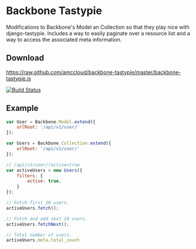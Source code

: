 # Backbone Tastypie #
Modifications to Backbone's Model an Collection so that they play nice with django-tastypie. Includes a way to easily paginate over a resource list and a way to access the associated meta information.

## Download ##
https://raw.github.com/amccloud/backbone-tastypie/master/backbone-tastypie.js

[![Build Status](https://secure.travis-ci.org/amccloud/backbone-tastypie.png)](http://travis-ci.org/amccloud/backbone-tastypie])

## Example ##
```javascript
var User = Backbone.Model.extend({
    urlRoot: '/api/v1/user/'
});

var Users = Backbone.Collection.extend({
    urlRoot: '/api/v1/user/'
});

// /api/v1/user/?active=true
var activeUsers = new Users({
    filters: {
        active: true,
    }
});

// Fetch first 20 users.
activeUsers.fetch();

// Fetch and add next 20 users.
activeUsers.fetchNext();

// Total number of users.
activeUsers.meta.total_count
```
